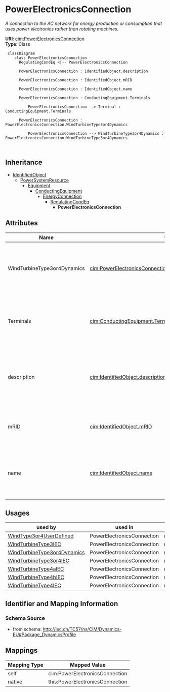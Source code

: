 # PowerElectronicsConnection


_A connection to the AC network for energy production or consumption that uses power electronics rather than rotating machines._





**URI**: [cim:PowerElectronicsConnection](http://iec.ch/TC57/CIM100#PowerElectronicsConnection)<br />
**Type**: Class




```mermaid
 classDiagram
    class PowerElectronicsConnection
      RegulatingCondEq <|-- PowerElectronicsConnection
      
      PowerElectronicsConnection : IdentifiedObject.description
        
      PowerElectronicsConnection : IdentifiedObject.mRID
        
      PowerElectronicsConnection : IdentifiedObject.name
        
      PowerElectronicsConnection : ConductingEquipment.Terminals
        
          PowerElectronicsConnection --> Terminal : ConductingEquipment.Terminals
        
      PowerElectronicsConnection : PowerElectronicsConnection.WindTurbineType3or4Dynamics
        
          PowerElectronicsConnection --> WindTurbineType3or4Dynamics : PowerElectronicsConnection.WindTurbineType3or4Dynamics
        
      
```





## Inheritance
* [IdentifiedObject](IdentifiedObject.md)
    * [PowerSystemResource](PowerSystemResource.md)
        * [Equipment](Equipment.md)
            * [ConductingEquipment](ConductingEquipment.md)
                * [EnergyConnection](EnergyConnection.md)
                    * [RegulatingCondEq](RegulatingCondEq.md)
                        * **PowerElectronicsConnection**



## Attributes


| Name | URI | Cardinality and Range | Description | Inheritance |
| ---  | --- | --- | --- | --- |
| WindTurbineType3or4Dynamics | [cim:PowerElectronicsConnection.WindTurbineType3or4Dynamics](http://iec.ch/TC57/CIM100#PowerElectronicsConnection.WindTurbineType3or4Dynamics) | 0..1 <br />  [WindTurbineType3or4Dynamics](WindTurbineType3or4Dynamics.md)  | The wind turbine type 3 or type 4 dynamics model associated with this power e... | direct |
| Terminals | [cim:ConductingEquipment.Terminals](http://iec.ch/TC57/CIM100#ConductingEquipment.Terminals) | 0..* <br />  [Terminal](Terminal.md)  | Conducting equipment have terminals that may be connected to other conducting... | [ConductingEquipment](ConductingEquipment.md) |
| description | [cim:IdentifiedObject.description](http://iec.ch/TC57/CIM100#IdentifiedObject.description) | 0..1 <br />  string  | The description is a free human readable text describing or naming the object | [IdentifiedObject](IdentifiedObject.md) |
| mRID | [cim:IdentifiedObject.mRID](http://iec.ch/TC57/CIM100#IdentifiedObject.mRID) | 1..1 <br />  string  | Master resource identifier issued by a model authority | [IdentifiedObject](IdentifiedObject.md) |
| name | [cim:IdentifiedObject.name](http://iec.ch/TC57/CIM100#IdentifiedObject.name) | 0..1 <br />  string  | The name is any free human readable and possibly non unique text naming the o... | [IdentifiedObject](IdentifiedObject.md) |





## Usages

| used by | used in | type | used |
| ---  | --- | --- | --- |
| [WindType3or4UserDefined](WindType3or4UserDefined.md) | PowerElectronicsConnection | range | [PowerElectronicsConnection](PowerElectronicsConnection.md) |
| [WindTurbineType3IEC](WindTurbineType3IEC.md) | PowerElectronicsConnection | range | [PowerElectronicsConnection](PowerElectronicsConnection.md) |
| [WindTurbineType3or4Dynamics](WindTurbineType3or4Dynamics.md) | PowerElectronicsConnection | range | [PowerElectronicsConnection](PowerElectronicsConnection.md) |
| [WindTurbineType3or4IEC](WindTurbineType3or4IEC.md) | PowerElectronicsConnection | range | [PowerElectronicsConnection](PowerElectronicsConnection.md) |
| [WindTurbineType4aIEC](WindTurbineType4aIEC.md) | PowerElectronicsConnection | range | [PowerElectronicsConnection](PowerElectronicsConnection.md) |
| [WindTurbineType4bIEC](WindTurbineType4bIEC.md) | PowerElectronicsConnection | range | [PowerElectronicsConnection](PowerElectronicsConnection.md) |
| [WindTurbineType4IEC](WindTurbineType4IEC.md) | PowerElectronicsConnection | range | [PowerElectronicsConnection](PowerElectronicsConnection.md) |






## Identifier and Mapping Information







### Schema Source


* from schema: http://iec.ch/TC57/ns/CIM/Dynamics-EU#Package_DynamicsProfile





## Mappings

| Mapping Type | Mapped Value |
| ---  | ---  |
| self | cim:PowerElectronicsConnection |
| native | this:PowerElectronicsConnection |




